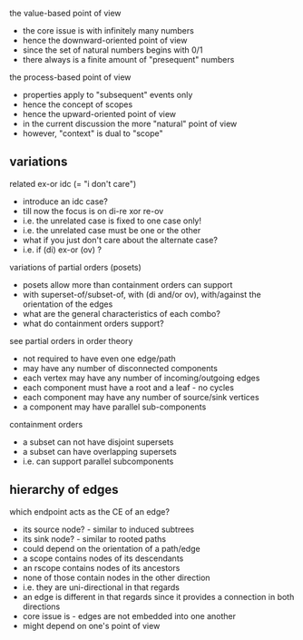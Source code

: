
the value-based point of view
- the core issue is with infinitely many numbers
- hence the downward-oriented point of view
- since the set of natural numbers begins with 0/1
- there always is a finite amount of "presequent" numbers

the process-based point of view
- properties apply to "subsequent" events only
- hence the concept of scopes
- hence the upward-oriented point of view
- in the current discussion the more "natural" point of view
- however, "context" is dual to "scope"

## variations

related ex-or idc (= "i don't care")
- introduce an idc case?
- till now the focus is on di-re xor re-ov
- i.e. the unrelated case is fixed to one case only!
- i.e. the unrelated case must be one or the other
- what if you just don't care about the alternate case?
- i.e. if (di) ex-or (ov) ?

variations of partial orders (posets)
- posets allow more than containment orders can support
- with superset-of/subset-of, with (di and/or ov),
  with/against the orientation of the edges
- what are the general characteristics of each combo?
- what do containment orders support?

see partial orders in order theory
- not required to have even one edge/path
- may have any number of disconnected components
- each vertex may have any number of incoming/outgoing edges
- each component must have a root and a leaf - no cycles
- each component may have any number of source/sink vertices
- a component may have parallel sub-components

containment orders
- a subset can not have disjoint supersets
- a subset can have overlapping supersets
- i.e. can support parallel subcomponents

## hierarchy of edges

which endpoint acts as the CE of an edge?
- its source node? - similar to induced subtrees
- its sink node? - similar to rooted paths
- could depend on the orientation of a path/edge
- a scope contains nodes of its descendants
- an rscope contains nodes of its ancestors
- none of those contain nodes in the other direction
- i.e. they are uni-directional in that regards
- an edge is different in that regards since it
  provides a connection in both directions
- core issue is - edges are not embedded into one another
- might depend on one's point of view

